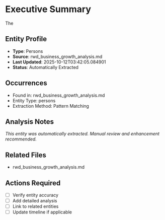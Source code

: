 # Executive Summary

The

## Entity Profile
- **Type**: Persons
- **Source**: rwd_business_growth_analysis.md
- **Last Updated**: 2025-10-12T03:42:05.084901
- **Status**: Automatically Extracted

## Occurrences
- Found in: rwd_business_growth_analysis.md
- Entity Type: persons
- Extraction Method: Pattern Matching

## Analysis Notes
*This entity was automatically extracted. Manual review and enhancement recommended.*

## Related Files
- rwd_business_growth_analysis.md

## Actions Required
- [ ] Verify entity accuracy
- [ ] Add detailed analysis
- [ ] Link to related entities
- [ ] Update timeline if applicable
